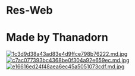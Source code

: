 # Res-Web
<h1>Made by Thanadorn</h1>


[![1c3d9d38a43ad83e4d9ffce798b76222.md.jpg](https://www.img.in.th/images/1c3d9d38a43ad83e4d9ffce798b76222.md.jpg)](https://www.img.in.th/image/pNlvds)
[![c7ac077393bc4368be0f304a92e659ec.md.jpg](https://www.img.in.th/images/c7ac077393bc4368be0f304a92e659ec.md.jpg)](https://www.img.in.th/image/pNlmEL)
[![e16616ed24f48aea6ec45a5051073cdf.md.jpg](https://www.img.in.th/images/e16616ed24f48aea6ec45a5051073cdf.md.jpg)](https://www.img.in.th/image/pNlb63)

